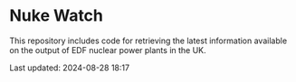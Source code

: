 # Nuke Watch

This repository includes code for retrieving the latest information available on the output of EDF nuclear power plants in the UK.

Last updated: 2024-08-28 18:17